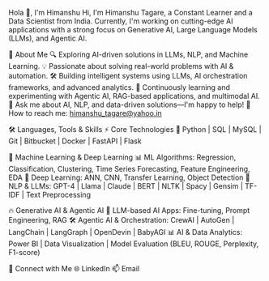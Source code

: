 Hola 👋, I'm Himanshu
Hi, I'm Himanshu Tagare, a Constant Learner and a Data Scientist from India. Currently, I'm working on cutting-edge AI applications with a strong focus on Generative AI, Large Language Models (LLMs), and Agentic AI.

🚀 About Me
🔍 Exploring AI-driven solutions in LLMs, NLP, and Machine Learning.
💡 Passionate about solving real-world problems with AI & automation.
🛠 Building intelligent systems using LLMs, AI orchestration frameworks, and advanced analytics.
📖 Continuously learning and experimenting with Agentic AI, RAG-based applications, and multimodal AI.
💬 Ask me about AI, NLP, and data-driven solutions—I'm happy to help!
📩 How to reach me: himanshu_tagare@yahoo.in

🛠 Languages, Tools & Skills
⚡ Core Technologies
🐍 Python | SQL | MySQL | Git | Bitbucket | Docker | FastAPI | Flask

🤖 Machine Learning & Deep Learning
📊 ML Algorithms: Regression, Classification, Clustering, Time Series Forecasting, Feature Engineering, EDA
🧠 Deep Learning: ANN, CNN, Transfer Learning, Object Detection
📜 NLP & LLMs: GPT-4 | Llama | Claude | BERT | NLTK | Spacy | Gensim | TF-IDF | Text Preprocessing

🔥 Generative AI & Agentic AI
🚀 LLM-based AI Apps: Fine-tuning, Prompt Engineering, RAG
🛠 Agentic AI & Orchestration: CrewAI | AutoGen | LangChain | LangGraph | OpenDevin | BabyAGI
📊 AI & Data Analytics: Power BI | Data Visualization | Model Evaluation (BLEU, ROUGE, Perplexity, F1-score)

🔗 Connect with Me
🌐 LinkedIn
📫 Email

